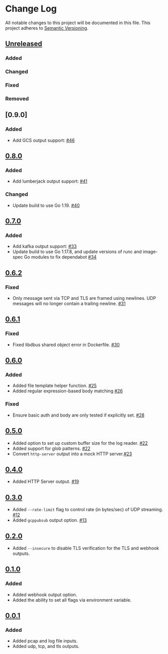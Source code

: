 # Change Log
All notable changes to this project will be documented in this file.
This project adheres to [Semantic Versioning](http://semver.org/).

## [Unreleased]

### Added

### Changed

### Fixed

### Removed

## [0.9.0]

### Added

- Add GCS output support: [#46](https://github.com/elastic/stream/pull/46)

## [0.8.0]

### Added

- Add lumberjack output support: [#41](https://github.com/elastic/stream/pull/41)

### Changed

- Update build to use Go 1.19. [#40](https://github.com/elastic/stream/pull/40)

## [0.7.0]

### Added

- Add kafka output support: [#33](https://github.com/elastic/stream/pull/33)
- Update build to use Go 1.17.8, and update versions of runc and image-spec Go modules to fix dependabot [#34](https://github.com/elastic/stream/pull/34)

## [0.6.2]

### Fixed

- Only message sent via TCP and TLS are framed using newlines. UDP messages will
no longer contain a trailing newline. [#31](https://github.com/elastic/stream/pull/31)

## [0.6.1]

### Fixed

- Fixed libdbus shared object error in Dockerfile. [#30](https://github.com/elastic/stream/pull/30)

## [0.6.0]

### Added

- Added file template helper function. [#25](https://github.com/elastic/stream/pull/25)
- Added regular expression-based body matching [#26](https://github.com/elastic/stream/pull/26)

### Fixed

- Ensure basic auth and body are only tested if explicitly set. [#28](https://github.com/elastic/stream/pull/28)

## [0.5.0]

- Added option to set up custom buffer size for the log reader. [#22](https://github.com/elastic/stream/pull/22)
- Added support for glob patterns. [#22](https://github.com/elastic/stream/pull/22)
- Convert `http-server` output into a mock HTTP server.[#23](https://github.com/elastic/stream/pull/23)

## [0.4.0]

- Added HTTP Server output. [#19](https://github.com/elastic/stream/pull/19)

## [0.3.0]

- Added `--rate-limit` flag to control rate (in bytes/sec) of UDP streaming. [#12](https://github.com/elastic/stream/pull/12)
- Added `gcppubsub` output option. [#13](https://github.com/elastic/stream/pull/13)

## [0.2.0]

- Added `--insecure` to disable TLS verification for the TLS and webhook outputs.

## [0.1.0]

### Added

- Added webhook output option.
- Added the ability to set all flags via environment variable.

## [0.0.1]

### Added

- Added pcap and log file inputs.
- Added udp, tcp, and tls outputs.

[Unreleased]: https://github.com/elastic/stream/compare/v0.8.0...HEAD
[0.8.0]: https://github.com/elastic/stream/releases/tag/v0.8.0
[0.7.0]: https://github.com/elastic/stream/releases/tag/v0.7.0
[0.6.2]: https://github.com/elastic/stream/releases/tag/v0.6.2
[0.6.1]: https://github.com/elastic/stream/releases/tag/v0.6.1
[0.6.0]: https://github.com/elastic/stream/releases/tag/v0.6.0
[0.5.0]: https://github.com/elastic/stream/releases/tag/v0.5.0
[0.4.0]: https://github.com/elastic/stream/releases/tag/v0.4.0
[0.3.0]: https://github.com/elastic/stream/releases/tag/v0.3.0
[0.2.0]: https://github.com/elastic/stream/releases/tag/v0.2.0
[0.1.0]: https://github.com/elastic/stream/releases/tag/v0.1.0
[0.0.1]: https://github.com/elastic/stream/releases/tag/v0.0.1
